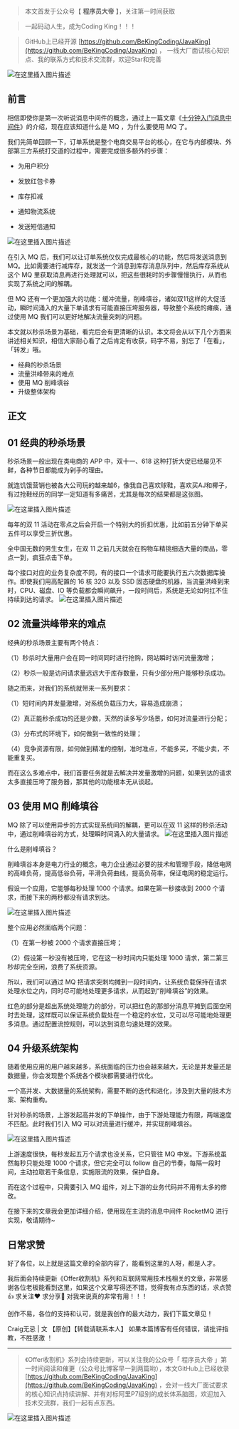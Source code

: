 

> 本文首发于公众号【 **程序员大帝** 】，关注第一时间获取

> 一起码动人生，成为Coding King！！！

> GitHub上已经开源 [https://github.com/BeKingCoding/JavaKing](https://github.com/BeKingCoding/JavaKing) ， 一线大厂面试核心知识点、我的联系方式和技术交流群，欢迎Star和完善


![在这里插入图片描述](https://img-blog.csdnimg.cn/20200708132205796.png?x-oss-process=image/watermark,type_ZmFuZ3poZW5naGVpdGk,shadow_10,text_aHR0cHM6Ly9ibG9nLmNzZG4ubmV0L2tpbmdjb2Rpbmc=,size_16,color_FFFFFF,t_70)

## 前言

相信即使你是第一次听说消息中间件的概念，通过上一篇文章《[十分钟入门消息中间件](https://mp.weixin.qq.com/s/vemmwC5EMcK9SrgoIJmJzA)》的介绍，现在应该知道什么是 MQ ，为什么要使用 MQ 了。



我们先简单回顾一下，订单系统是整个电商交易平台的核心，在它与内部模块、外部第三方系统打交道的过程中，需要完成很多额外的步骤：

- 为用户积分

- 发放红包卡券

- 库存扣减

- 通知物流系统

- 发送短信通知

![在这里插入图片描述](https://img-blog.csdnimg.cn/20200708184229161.png?x-oss-process=image/watermark,type_ZmFuZ3poZW5naGVpdGk,shadow_10,text_aHR0cHM6Ly9ibG9nLmNzZG4ubmV0L2tpbmdjb2Rpbmc=,size_16,color_FFFFFF,t_70)

在引入 MQ 后，我们可以让订单系统仅仅完成最核心的功能，然后将发送消息到 MQ。比如需要进行减库存，就发送一个消息到库存消息队列中，然后库存系统从这个 MQ 里获取消息再进行处理就可以，把这些很耗时的步骤慢慢执行，从而也实现了系统之间的解耦。

但 MQ 还有一个更加强大的功能：缓冲流量，削峰填谷，诸如双11这样的大促活动，瞬时间涌入的大量下单请求有可能直接压垮服务器，导致整个系统的瘫痪，通过使用 MQ 我们可以更好地解决流量突刺的问题。



本文就以秒杀场景为基础，看完后会有更清晰的认识。本文将会从以下几个方面来讲述相关知识，相信大家耐心看了之后肯定有收获，码字不易，别忘了「在看」，「转发」哦。

- 经典的秒杀场景
- 流量洪峰带来的难点
- 使用 MQ 削峰填谷
- 升级整体架构

## 正文 

## 01 经典的秒杀场景

秒杀场景一般出现在类电商的 APP 中，双十一、618 这种打折大促已经屡见不鲜，各种节日都能成为剁手的理由。



就连饥饿营销也被各大公司玩的越来越6，像我自己喜欢球鞋，喜欢买AJ和椰子，有过抢鞋经历的同学一定知道有多痛苦，尤其是每次的结果都是这张图。

![在这里插入图片描述](https://img-blog.csdnimg.cn/20200708184240261.png?x-oss-process=image/watermark,type_ZmFuZ3poZW5naGVpdGk,shadow_10,text_aHR0cHM6Ly9ibG9nLmNzZG4ubmV0L2tpbmdjb2Rpbmc=,size_16,color_FFFFFF,t_70)



每年的双 11 活动在零点之后会开启一个特别大的折扣优惠，比如前五分钟下单买五件可以享受三折优惠。



全中国无数的男生女生，在双 11 之前几天就会在购物车精挑细选大量的商品，零点一到，疯狂点击下单。



每个接口对应的业务复杂度不同，有的接口一个请求可能要执行五六次数据库操作。即使我们用高配置的 16 核 32G 以及 SSD 固态硬盘的机器，当流量洪峰到来时，CPU、磁盘、IO 等负载都会瞬间飙升，一段时间后，系统是无论如何扛不住持续到达的请求。
![在这里插入图片描述](https://img-blog.csdnimg.cn/20200708184245635.png?x-oss-process=image/watermark,type_ZmFuZ3poZW5naGVpdGk,shadow_10,text_aHR0cHM6Ly9ibG9nLmNzZG4ubmV0L2tpbmdjb2Rpbmc=,size_16,color_FFFFFF,t_70)






## 02 流量洪峰带来的难点

经典的秒杀场景主要有两个特点：

（1）秒杀时大量用户会在同一时间同时进行抢购，网站瞬时访问流量激增；



（2）秒杀一般是访问请求量远远大于库存数量，只有少部分用户能够秒杀成功。



随之而来，对我们的系统就带来一系列要求：

（1）短时间内并发量激增，对系统负载压力大，容易造成崩溃；



（2）真正能秒杀成功的还是少数，天然的读多写少场景，如何对流量进行分配；



（3）分布式的环境下，如何做到一致性的处理；



（4）竞争资源有限，如何做到精准的控制，准时准点，不能多买，不能少卖，不能重复买。



而在这么多难点中，我们首要任务就是去解决并发量激增的问题，如果到达的请求太多直接压垮了服务器，那其他的功能根本无从谈起。

## 03 使用 MQ 削峰填谷

MQ 除了可以使用异步的方式实现系统间的解耦，更可以在双 11 这样的秒杀活动中，通过削峰填谷的方式，处理瞬时间涌入的大量请求。
![在这里插入图片描述](https://img-blog.csdnimg.cn/20200708184250887.png?x-oss-process=image/watermark,type_ZmFuZ3poZW5naGVpdGk,shadow_10,text_aHR0cHM6Ly9ibG9nLmNzZG4ubmV0L2tpbmdjb2Rpbmc=,size_16,color_FFFFFF,t_70)


什么是削峰填谷？



削峰填谷本身是电力行业的概念，电力企业通过必要的技术和管理手段，降低电网的高峰负荷，提高低谷负荷，平滑负荷曲线，提高负荷率，保证电网的稳定运行。



假设一个应用，它能够每秒处理 1000 个请求。如果在第一秒接收到 2000 个请求，而接下来的两秒都没有请求到达。



![在这里插入图片描述](https://img-blog.csdnimg.cn/20200708184255733.png?x-oss-process=image/watermark,type_ZmFuZ3poZW5naGVpdGk,shadow_10,text_aHR0cHM6Ly9ibG9nLmNzZG4ubmV0L2tpbmdjb2Rpbmc=,size_16,color_FFFFFF,t_70)


整个应用必然面临两个问题：

（1）在第一秒被 2000 个请求直接压垮；



（2）假设第一秒没有被压垮，它在这一秒时间内只能处理 1000 请求，第二第三秒却完全空闲，浪费了系统资源。



所以，我们可以通过 MQ 把请求突刺均摊到一段时间内，让系统负载保持在请求处理水位之内，同时尽可能地处理更多请求，从而起到“削峰填谷”的效果。



红色的部分是超出系统处理能力的部分，可以把红色的那部分消息平摊到后面空闲时去处理，这样既可以保证系统负载处在一个稳定的水位，又可以尽可能地处理更多消息。通过配置流控规则，可以达到消息匀速处理的效果。

## 04 升级系统架构

随着使用应用的用户越来越多，系统面临的压力也会越来越大，无论是并发量还是数据量，你会发现整个系统各个模块都需要进行优化。



一个高并发、大数据量的系统架构，需要不断的迭代和进化，涉及到大量的技术方案、架构重构。



针对秒杀的场景，上游发起高并发的下单操作，由于下游处理能力有限，两端速度不匹配。此时我们引入 MQ 可以对流量进行缓冲，并实现削峰填谷。


![在这里插入图片描述](https://img-blog.csdnimg.cn/20200708184305649.png?x-oss-process=image/watermark,type_ZmFuZ3poZW5naGVpdGk,shadow_10,text_aHR0cHM6Ly9ibG9nLmNzZG4ubmV0L2tpbmdjb2Rpbmc=,size_16,color_FFFFFF,t_70)


上游速度很快，每秒发起五万个请求也没关系，它只管往 MQ 中发。下游系统虽然每秒只能处理 1000 个请求，但它完全可以 follow 自己的节奏，每隔一段时间，主动拉取若干条信息，实施限流的效果，保护自身。



而在这个过程中，只需要引入 MQ 组件，对上下游的业务代码并不用有太多的修改。



在接下来的文章我会更加详细介绍，使用现在主流的消息中间件 RocketMQ 进行实现，敬请期待~



## 日常求赞
好了各位，以上就是这篇文章的全部内容了，能看到这里的人呀，都是人才。

我后面会持续更新《Offer收割机》系列和互联网常用技术栈相关的文章，非常感谢各位老板能看到这里，如果这个文章写得还不错，觉得我有点东西的话，求点赞👍 求关注❤️ 求分享👥 对我来说真的非常有用！！！

创作不易，各位的支持和认可，就是我创作的最大动力，我们下篇文章见！

Craig无忌 | 文 【原创】【转载请联系本人】 如果本篇博客有任何错误，请批评指教，不胜感激 ！

------

>《Offer收割机》系列会持续更新，可以关注我的公众号「 程序员大帝 」第一时间阅读和催更（公众号比博客早一到两篇哟），本文GitHub上已经收录 [https://github.com/BeKingCoding/JavaKing](https://github.com/BeKingCoding/JavaKing) ，会对一线大厂面试要求的核心知识点持续讲解、并有对标阿里P7级别的成长体系脑图，欢迎加入技术交流群，我们一起有点东西。

![在这里插入图片描述](https://img-blog.csdnimg.cn/20200715124857432.png?x-oss-process=image/watermark,type_ZmFuZ3poZW5naGVpdGk,shadow_10,text_aHR0cHM6Ly9ibG9nLmNzZG4ubmV0L2tpbmdjb2Rpbmc=,size_16,color_FFFFFF,t_70#pic_center)
